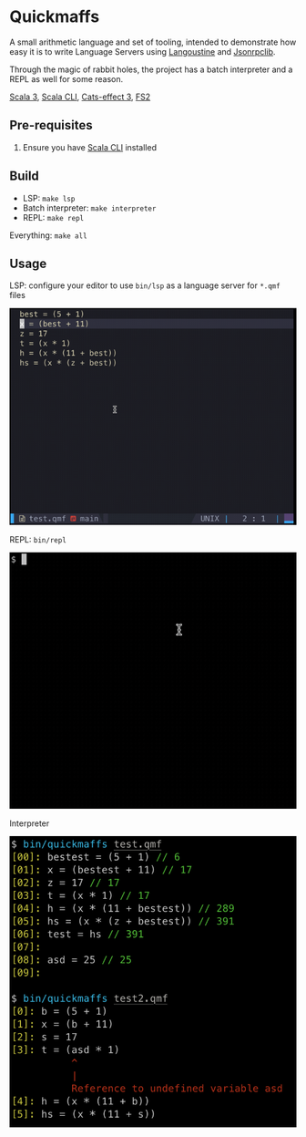 # Quickmaffs 

A small arithmetic language and set of tooling, intended to demonstrate 
how easy it is to write Language Servers using [Langoustine](https://github.com/neandertech/langoustine) 
and [Jsonrpclib](https://github.com/neandertech/jsonrpclib).

Through the magic of rabbit holes, the project has a batch interpreter and 
a REPL as well for some reason.

[Scala 3](https://docs.scala-lang.org/scala3/book/introduction.html#), 
[Scala CLI](https://scala-cli.virtuslab.org), 
[Cats-effect 3](https://typelevel.org/cats-effect/),
[FS2](https://fs2.io/#/)

## Pre-requisites

1. Ensure you have [Scala CLI](https://scala-cli.virtuslab.org) installed

## Build

* LSP: `make lsp`
* Batch interpreter: `make interpreter`
* REPL: `make repl`

Everything: `make all`

## Usage 

LSP: configure your editor to use `bin/lsp` as a language server for `*.qmf` files 

![](/docs/lsp.gif)

REPL: `bin/repl`

![](/docs/repl.gif)

Interpreter

![](/docs/interpreter.png)

